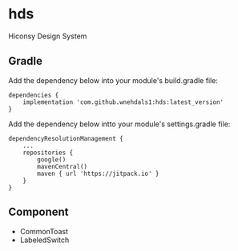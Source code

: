 # hds
Hiconsy Design System

## Gradle
Add the dependency below into your module's build.gradle file:
```
dependencies {
    implementation 'com.github.wnehdals1:hds:latest_version'
}
```
Add the dependency below intto your module's settings.gradle file:
```
dependencyResolutionManagement {
    ...
    repositories {
        google()
        mavenCentral()
        maven { url 'https://jitpack.io' }
    }
}
```
## Component
- CommonToast
- LabeledSwitch
